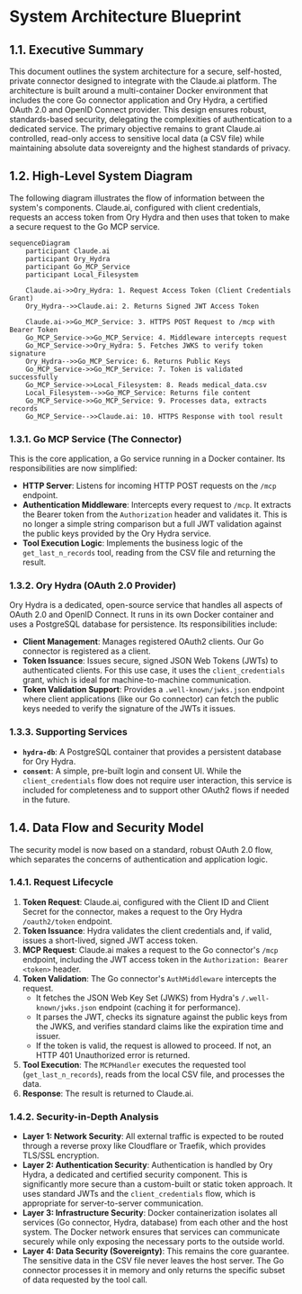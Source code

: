 # System Architecture Blueprint

## 1.1. Executive Summary

This document outlines the system architecture for a secure, self-hosted, private connector designed to integrate with the Claude.ai platform. The architecture is built around a multi-container Docker environment that includes the core Go connector application and Ory Hydra, a certified OAuth 2.0 and OpenID Connect provider. This design ensures robust, standards-based security, delegating the complexities of authentication to a dedicated service. The primary objective remains to grant Claude.ai controlled, read-only access to sensitive local data (a CSV file) while maintaining absolute data sovereignty and the highest standards of privacy.

## 1.2. High-Level System Diagram

The following diagram illustrates the flow of information between the system's components. Claude.ai, configured with client credentials, requests an access token from Ory Hydra and then uses that token to make a secure request to the Go MCP service.

```mermaid
sequenceDiagram
    participant Claude.ai
    participant Ory_Hydra
    participant Go_MCP_Service
    participant Local_Filesystem

    Claude.ai->>Ory_Hydra: 1. Request Access Token (Client Credentials Grant)
    Ory_Hydra-->>Claude.ai: 2. Returns Signed JWT Access Token

    Claude.ai->>Go_MCP_Service: 3. HTTPS POST Request to /mcp with Bearer Token
    Go_MCP_Service->>Go_MCP_Service: 4. Middleware intercepts request
    Go_MCP_Service->>Ory_Hydra: 5. Fetches JWKS to verify token signature
    Ory_Hydra-->>Go_MCP_Service: 6. Returns Public Keys
    Go_MCP_Service->>Go_MCP_Service: 7. Token is validated successfully
    Go_MCP_Service->>Local_Filesystem: 8. Reads medical_data.csv
    Local_Filesystem-->>Go_MCP_Service: Returns file content
    Go_MCP_Service->>Go_MCP_Service: 9. Processes data, extracts records
    Go_MCP_Service-->>Claude.ai: 10. HTTPS Response with tool result
```

### 1.3.1. Go MCP Service (The Connector)

This is the core application, a Go service running in a Docker container. Its responsibilities are now simplified:

- **HTTP Server**: Listens for incoming HTTP POST requests on the `/mcp` endpoint.
- **Authentication Middleware**: Intercepts every request to `/mcp`. It extracts the Bearer token from the `Authorization` header and validates it. This is no longer a simple string comparison but a full JWT validation against the public keys provided by the Ory Hydra service.
- **Tool Execution Logic**: Implements the business logic of the `get_last_n_records` tool, reading from the CSV file and returning the result.

### 1.3.2. Ory Hydra (OAuth 2.0 Provider)

Ory Hydra is a dedicated, open-source service that handles all aspects of OAuth 2.0 and OpenID Connect. It runs in its own Docker container and uses a PostgreSQL database for persistence. Its responsibilities include:

- **Client Management**: Manages registered OAuth2 clients. Our Go connector is registered as a client.
- **Token Issuance**: Issues secure, signed JSON Web Tokens (JWTs) to authenticated clients. For this use case, it uses the `client_credentials` grant, which is ideal for machine-to-machine communication.
- **Token Validation Support**: Provides a `.well-known/jwks.json` endpoint where client applications (like our Go connector) can fetch the public keys needed to verify the signature of the JWTs it issues.

### 1.3.3. Supporting Services

- **`hydra-db`**: A PostgreSQL container that provides a persistent database for Ory Hydra.
- **`consent`**: A simple, pre-built login and consent UI. While the `client_credentials` flow does not require user interaction, this service is included for completeness and to support other OAuth2 flows if needed in the future.

## 1.4. Data Flow and Security Model

The security model is now based on a standard, robust OAuth 2.0 flow, which separates the concerns of authentication and application logic.

### 1.4.1. Request Lifecycle

1.  **Token Request**: Claude.ai, configured with the Client ID and Client Secret for the connector, makes a request to the Ory Hydra `/oauth2/token` endpoint.
2.  **Token Issuance**: Hydra validates the client credentials and, if valid, issues a short-lived, signed JWT access token.
3.  **MCP Request**: Claude.ai makes a request to the Go connector's `/mcp` endpoint, including the JWT access token in the `Authorization: Bearer <token>` header.
4.  **Token Validation**: The Go connector's `AuthMiddleware` intercepts the request.
    - It fetches the JSON Web Key Set (JWKS) from Hydra's `/.well-known/jwks.json` endpoint (caching it for performance).
    - It parses the JWT, checks its signature against the public keys from the JWKS, and verifies standard claims like the expiration time and issuer.
    - If the token is valid, the request is allowed to proceed. If not, an HTTP 401 Unauthorized error is returned.
5.  **Tool Execution**: The `MCPHandler` executes the requested tool (`get_last_n_records`), reads from the local CSV file, and processes the data.
6.  **Response**: The result is returned to Claude.ai.

### 1.4.2. Security-in-Depth Analysis

- **Layer 1: Network Security**: All external traffic is expected to be routed through a reverse proxy like Cloudflare or Traefik, which provides TLS/SSL encryption.
- **Layer 2: Authentication Security**: Authentication is handled by Ory Hydra, a dedicated and certified security component. This is significantly more secure than a custom-built or static token approach. It uses standard JWTs and the `client_credentials` flow, which is appropriate for server-to-server communication.
- **Layer 3: Infrastructure Security**: Docker containerization isolates all services (Go connector, Hydra, database) from each other and the host system. The Docker network ensures that services can communicate securely while only exposing the necessary ports to the outside world.
- **Layer 4: Data Security (Sovereignty)**: This remains the core guarantee. The sensitive data in the CSV file never leaves the host server. The Go connector processes it in memory and only returns the specific subset of data requested by the tool call.